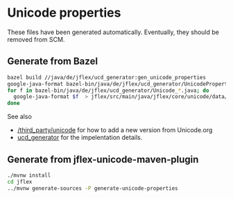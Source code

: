 # Unicode properties

These files have been generated automatically.
Eventually, they should be removed from SCM.

## Generate from Bazel

```sh
bazel build //java/de/jflex/ucd_generator:gen_unicode_properties
google-java-format bazel-bin/java/de/jflex/ucd_generator/UnicodeProperties.java > jflex/src/main/java/jflex/core/unicode/UnicodeProperties.java
for f in bazel-bin/java/de/jflex/ucd_generator/Unicode_*.java; do
  google-java-format $f  > jflex/src/main/java/jflex/core/unicode/data/$(basename $f)
done
```

See also
* [/third_party/unicode](/third_party/unicode) for how to add a new version from Unicode.org 
* [ucd_generator](/java/jflex/ucd_generator) for the impelentation details. 

## Generate from jflex-unicode-maven-plugin

```sh
./mvnw install
cd jflex
../mvnw generate-sources -P generate-unicode-properties
```
